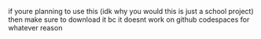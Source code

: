 if youre planning to use this (idk why you would this is just a school project) then make sure to download it bc it doesnt work on github codespaces for whatever reason
